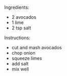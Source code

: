 Ingredients:
  - 2 avocados
  - 1 lime
  - 2 tsp salt

Instructions: 
  - cut and mash avocados
  - chop onion
  - squeeze limes
  - add salt
  - mix well
